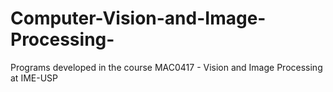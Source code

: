 # Computer-Vision-and-Image-Processing-
Programs developed in the course MAC0417 - Vision and Image Processing at IME-USP

